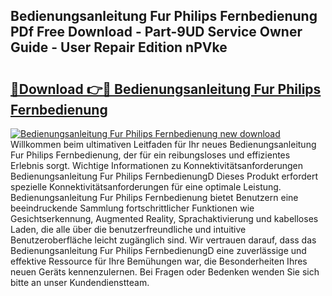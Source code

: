 ## Bedienungsanleitung Fur Philips Fernbedienung PDf Free Download - Part-9UD Service Owner Guide - User Repair Edition nPVke

# <h2><a href="http://df3xvib.blite.top/?on=Bedienungsanleitung+Fur+Philips+Fernbedienung">🔗Download 👉🔴 Bedienungsanleitung Fur Philips Fernbedienung</a></h2>

[![Bedienungsanleitung Fur Philips Fernbedienung new download](https://i.imgur.com/lujVjoI.png)](http://df3xvib.blite.top/?on=Bedienungsanleitung+Fur+Philips+Fernbedienung)
Willkommen beim ultimativen Leitfaden für Ihr neues Bedienungsanleitung Fur Philips Fernbedienung, der für ein reibungsloses und effizientes Erlebnis sorgt. Wichtige Informationen zu Konnektivitätsanforderungen Bedienungsanleitung Fur Philips FernbedienungD Dieses Produkt erfordert spezielle Konnektivitätsanforderungen für eine optimale Leistung. Bedienungsanleitung Fur Philips Fernbedienung bietet Benutzern eine beeindruckende Sammlung fortschrittlicher Funktionen wie Gesichtserkennung, Augmented Reality, Sprachaktivierung und kabelloses Laden, die alle über die benutzerfreundliche und intuitive Benutzeroberfläche leicht zugänglich sind. Wir vertrauen darauf, dass das Bedienungsanleitung Fur Philips FernbedienungD eine zuverlässige und effektive Ressource für Ihre Bemühungen war, die Besonderheiten Ihres neuen Geräts kennenzulernen. Bei Fragen oder Bedenken wenden Sie sich bitte an unser Kundendienstteam.
